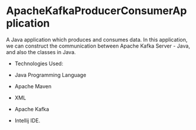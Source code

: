 # ApacheKafkaProducerConsumerApplication
A Java application which produces and consumes data. In this application, we can construct the communication 
between Apache Kafka Server - Java, and also the classes in Java.

- Technologies Used:

- Java Programming Language
- Apache Maven
- XML
- Apache Kafka
- Intellij IDE.
